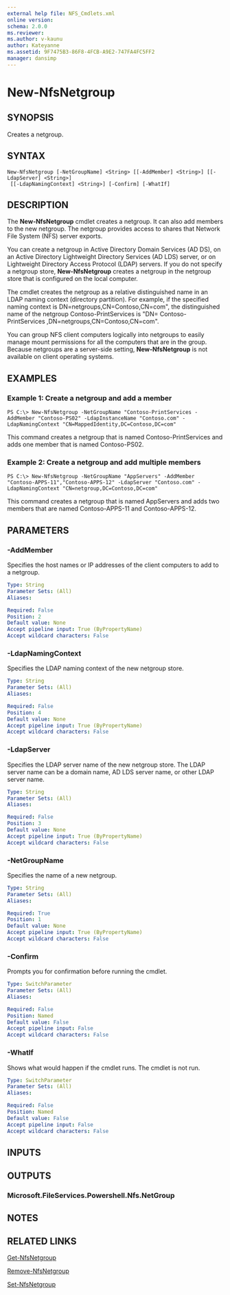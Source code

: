 ```yaml
---
external help file: NFS_Cmdlets.xml
online version: 
schema: 2.0.0
ms.reviewer:
ms.author: v-kaunu
author: Kateyanne
ms.assetid: 9F7475B3-86F8-4FCB-A9E2-747FA4FC5FF2
manager: dansimp
---
```


# New-NfsNetgroup

## SYNOPSIS
Creates a netgroup.

## SYNTAX

```
New-NfsNetgroup [-NetGroupName] <String> [[-AddMember] <String>] [[-LdapServer] <String>]
 [[-LdapNamingContext] <String>] [-Confirm] [-WhatIf]
```

## DESCRIPTION
The **New-NfsNetgroup** cmdlet creates a netgroup.
It can also add members to the new netgroup.
The netgroup provides access to shares that Network File System (NFS) server exports.

You can create a netgroup in Active Directory Domain Services (AD DS), on an Active Directory Lightweight Directory Services (AD LDS) server, or on Lightweight Directory Access Protocol (LDAP) servers.
If you do not specify a netgroup store, **New-NfsNetgroup** creates a netgroup in the netgroup store that is configured on the local computer.

The cmdlet creates the netgroup as a relative distinguished name in an LDAP naming context (directory partition).
For example, if the specified naming context is DN=netgroups,CN=Contoso,CN=com", the distinguished name of the netgroup Contoso-PrintServices is "DN= Contoso-PrintServices ,DN=netgroups,CN=Contoso,CN=com".

You can group NFS client computers logically into netgroups to easily manage mount permissions for all the computers that are in the group.
Because netgroups are a server-side setting, **New-NfsNetgroup** is not available on client operating systems.

## EXAMPLES

### Example 1: Create a netgroup and add a member
```
PS C:\> New-NfsNetgroup -NetGroupName "Contoso-PrintServices -AddMember "Contoso-PS02" -LdapInstanceName "Contoso.com" -LdapNamingContext "CN=MappedIdentity,DC=Contoso,DC=com"
```

This command creates a netgroup that is named Contoso-PrintServices and adds one member that is named Contoso-PS02.

### Example 2: Create a netgroup and add multiple members
```
PS C:\> New-NfsNetgroup -NetGroupName "AppServers" -AddMember "Contoso-APPS-11","Contoso-APPS-12" -LdapServer "Contoso.com" -LdapNamingContext "CN=netgroup,DC=Contoso,DC=com"
```

This command creates a netgroup that is named AppServers and adds two members that are named Contoso-APPS-11 and Contoso-APPS-12.

## PARAMETERS

### -AddMember
Specifies the host names or IP addresses of the client computers to add to a netgroup.

```yaml
Type: String
Parameter Sets: (All)
Aliases: 

Required: False
Position: 2
Default value: None
Accept pipeline input: True (ByPropertyName)
Accept wildcard characters: False
```

### -LdapNamingContext
Specifies the LDAP naming context of the new netgroup store.

```yaml
Type: String
Parameter Sets: (All)
Aliases: 

Required: False
Position: 4
Default value: None
Accept pipeline input: True (ByPropertyName)
Accept wildcard characters: False
```

### -LdapServer
Specifies the LDAP server name of the new netgroup store.
The LDAP server name can be a domain name, AD LDS server name, or other LDAP server name.

```yaml
Type: String
Parameter Sets: (All)
Aliases: 

Required: False
Position: 3
Default value: None
Accept pipeline input: True (ByPropertyName)
Accept wildcard characters: False
```

### -NetGroupName
Specifies the name of a new netgroup.

```yaml
Type: String
Parameter Sets: (All)
Aliases: 

Required: True
Position: 1
Default value: None
Accept pipeline input: True (ByPropertyName)
Accept wildcard characters: False
```

### -Confirm
Prompts you for confirmation before running the cmdlet.

```yaml
Type: SwitchParameter
Parameter Sets: (All)
Aliases: 

Required: False
Position: Named
Default value: False
Accept pipeline input: False
Accept wildcard characters: False
```

### -WhatIf
Shows what would happen if the cmdlet runs.
The cmdlet is not run.

```yaml
Type: SwitchParameter
Parameter Sets: (All)
Aliases: 

Required: False
Position: Named
Default value: False
Accept pipeline input: False
Accept wildcard characters: False
```

## INPUTS

## OUTPUTS

### Microsoft.FileServices.Powershell.Nfs.NetGroup

## NOTES

## RELATED LINKS

[Get-NfsNetgroup](./Get-NfsNetgroup.md)

[Remove-NfsNetgroup](./Remove-NfsNetgroup.md)

[Set-NfsNetgroup](./Set-NfsNetgroup.md)

